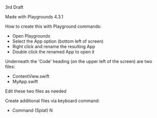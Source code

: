 3rd Draft

Made with Playgrounds 4.3.1

How to create this with Playground commands:
* Open Playgrounds
* Select the App option (bottom left of screen)
* Right click and rename the resulting App
* Double click the renamed App to open it

Underneath the 'Code' heading (on the upper left of the screen) are two files:
* ContentView.swift
* MyApp.swift

Edit these two files as needed

Create additional files via keyboard command:
* Command (Splat) N 
